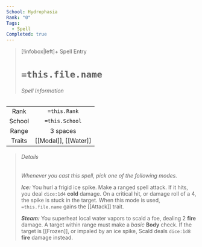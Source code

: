 ```yaml
---
School: Hydrophasia
Rank: "0"
Tags:
  - Spell
Completed: true
---
```

> [!infobox|left]+ Spell Entry
> # `=this.file.name`
> ###### Spell Information
|        |                                 |
|:------:|:-------------------------------:|
|  Rank  |          `=this.Rank`           |
| School |         `=this.School`          |
| Range  |            3 spaces             |
| Traits | [[Modal]], [[Water]] |
> ###### *Details*
> *Whenever you cast this spell, pick one of the following modes.*
> 
>  ***Ice:*** You hurl a frigid ice spike. Make a ranged spell attack. If it hits, you deal `dice:1d4` **cold** damage. On a critical hit, or damage roll of a 4, the spike is stuck in the target. When this mode is used, `=this.file.name` gains the [[Attack]] trait.
> 
>***Steam:*** You superheat local water vapors to scald a foe, dealing 2 **fire** damage. A target within range must make a *basic* **Body** check. If the target is [[Frozen]], or impaled by an ice spike, Scald deals `dice:1d8` **fire** damage instead.
